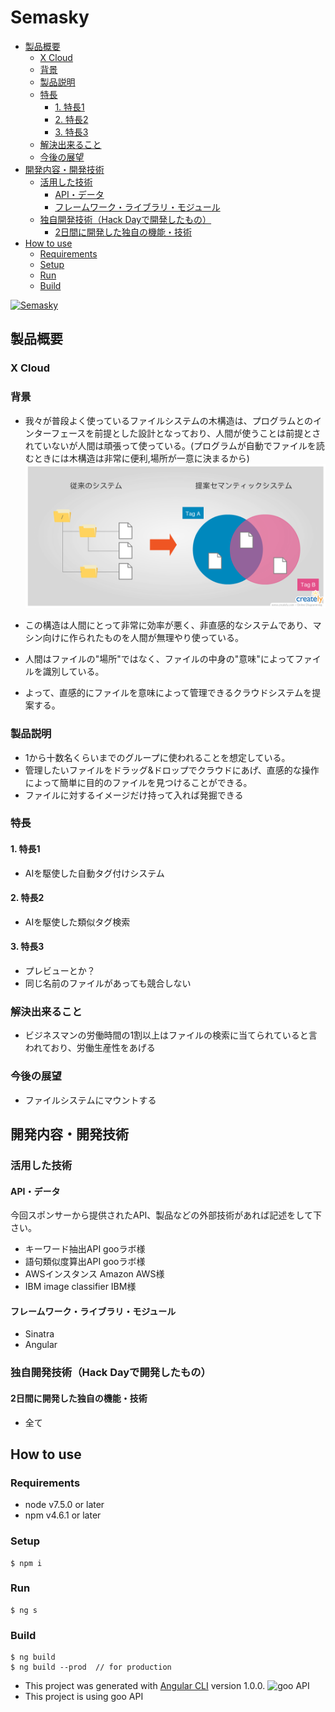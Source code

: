 # Semasky
<!-- START doctoc generated TOC please keep comment here to allow auto update -->
<!-- DON'T EDIT THIS SECTION, INSTEAD RE-RUN doctoc TO UPDATE -->


- [製品概要](#%E8%A3%BD%E5%93%81%E6%A6%82%E8%A6%81)
  - [X Cloud](#x-cloud)
  - [背景](#%E8%83%8C%E6%99%AF)
  - [製品説明](#%E8%A3%BD%E5%93%81%E8%AA%AC%E6%98%8E)
  - [特長](#%E7%89%B9%E9%95%B7)
    - [1. 特長1](#1-%E7%89%B9%E9%95%B71)
    - [2. 特長2](#2-%E7%89%B9%E9%95%B72)
    - [3. 特長3](#3-%E7%89%B9%E9%95%B73)
  - [解決出来ること](#%E8%A7%A3%E6%B1%BA%E5%87%BA%E6%9D%A5%E3%82%8B%E3%81%93%E3%81%A8)
  - [今後の展望](#%E4%BB%8A%E5%BE%8C%E3%81%AE%E5%B1%95%E6%9C%9B)
- [開発内容・開発技術](#%E9%96%8B%E7%99%BA%E5%86%85%E5%AE%B9%E3%83%BB%E9%96%8B%E7%99%BA%E6%8A%80%E8%A1%93)
  - [活用した技術](#%E6%B4%BB%E7%94%A8%E3%81%97%E3%81%9F%E6%8A%80%E8%A1%93)
    - [API・データ](#api%E3%83%BB%E3%83%87%E3%83%BC%E3%82%BF)
    - [フレームワーク・ライブラリ・モジュール](#%E3%83%95%E3%83%AC%E3%83%BC%E3%83%A0%E3%83%AF%E3%83%BC%E3%82%AF%E3%83%BB%E3%83%A9%E3%82%A4%E3%83%96%E3%83%A9%E3%83%AA%E3%83%BB%E3%83%A2%E3%82%B8%E3%83%A5%E3%83%BC%E3%83%AB)
  - [独自開発技術（Hack Dayで開発したもの）](#%E7%8B%AC%E8%87%AA%E9%96%8B%E7%99%BA%E6%8A%80%E8%A1%93hack-day%E3%81%A7%E9%96%8B%E7%99%BA%E3%81%97%E3%81%9F%E3%82%82%E3%81%AE)
    - [2日間に開発した独自の機能・技術](#2%E6%97%A5%E9%96%93%E3%81%AB%E9%96%8B%E7%99%BA%E3%81%97%E3%81%9F%E7%8B%AC%E8%87%AA%E3%81%AE%E6%A9%9F%E8%83%BD%E3%83%BB%E6%8A%80%E8%A1%93)
- [How to use](#how-to-use)
  - [Requirements](#requirements)
  - [Setup](#setup)
  - [Run](#run)
  - [Build](#build)

<!-- END doctoc generated TOC please keep comment here to allow auto update -->

[![Semasky](https://raw.github.com/GabLeRoux/WebMole/master/ressources/WebMole_Youtube_Video.png)](https://www.youtube.com/channel/UC4PtjOfZTbVp9DwtJv82Lzg)

## 製品概要
### X Cloud

### 背景
* 我々が普段よく使っているファイルシステムの木構造は、プログラムとのインターフェースを前提とした設計となっており、人間が使うことは前提とされていないが人間は頑張って使っている。(プログラムが自動でファイルを読むときには木構造は非常に便利,場所が一意に決まるから)
![fancy](venn.png)

* この構造は人間にとって非常に効率が悪く、非直感的なシステムであり、マシン向けに作られたものを人間が無理やり使っている。
* 人間はファイルの"場所"ではなく、ファイルの中身の"意味"によってファイルを識別している。
* よって、直感的にファイルを意味によって管理できるクラウドシステムを提案する。

### 製品説明
* 1から十数名くらいまでのグループに使われることを想定している。
* 管理したいファイルをドラッグ&ドロップでクラウドにあげ、直感的な操作によって簡単に目的のファイルを見つけることができる。
* ファイルに対するイメージだけ持って入れば発掘できる

### 特長

#### 1. 特長1
* AIを駆使した自動タグ付けシステム

#### 2. 特長2
* AIを駆使した類似タグ検索

#### 3. 特長3
* プレビューとか？
* 同じ名前のファイルがあっても競合しない

### 解決出来ること
* ビジネスマンの労働時間の1割以上はファイルの検索に当てられていると言われており、労働生産性をあげる

### 今後の展望
* ファイルシステムにマウントする

## 開発内容・開発技術
### 活用した技術
#### API・データ
今回スポンサーから提供されたAPI、製品などの外部技術があれば記述をして下さい。

* キーワード抽出API gooラボ様
* 語句類似度算出API gooラボ様
* AWSインスタンス Amazon AWS様
* IBM image classifier IBM様

#### フレームワーク・ライブラリ・モジュール
* Sinatra
* Angular

### 独自開発技術（Hack Dayで開発したもの）
#### 2日間に開発した独自の機能・技術
* 全て

## How to use

### Requirements
* node v7.5.0 or later
* npm v4.6.1 or later

### Setup
```
$ npm i
```

### Run
```
$ ng s
```

### Build
```
$ ng build
$ ng build --prod  // for production
```

* This project was generated with [Angular CLI](https://github.com/angular/angular-cli) version 1.0.0.
![goo API](http://u.xgoo.jp/img/sgoo.png)
* This project is using goo API
